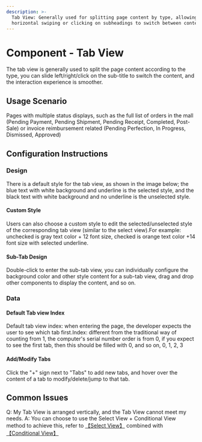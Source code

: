 ```yaml
---
description: >-
  Tab View: Generally used for splitting page content by type, allowing for
  horizontal swiping or clicking on subheadings to switch between content.
---
```


# Component - Tab View
The tab view is generally used to split the page content according to the type, you can slide left/right/click on the sub-title to switch the content, and the interaction experience is smoother.


## Usage Scenario

Pages with multiple status displays, such as the full list of orders in the mall (Pending Payment, Pending Shipment, Pending Receipt, Completed, Post-Sale) or invoice reimbursement related (Pending Perfection, In Progress, Dismissed, Approved)


## Configuration Instructions
### Design

There is a default style for the tab view, as shown in the image below; the blue text with white background and underline is the selected style, and the black text with white background and no underline is the unselected style.

#### Custom Style

Users can also choose a custom style to edit the selected/unselected style of the corresponding tab view (similar to the select view).For example: unchecked is gray text color + 12 font size, checked is orange text color +14 font size with selected underline.

#### Sub-Tab Design

Double-click to enter the sub-tab view, you can individually configure the background color and other style content for a sub-tab view, drag and drop other components to display the content, and so on.


### Data

#### Default Tab view Index

Default tab view index: when entering the page, the developer expects the user to see which tab first.Index: different from the traditional way of counting from 1, the computer's serial number order is from 0, if you expect to see the first tab, then this should be filled with 0, and so on, 0, 1, 2, 3


#### Add/Modify Tabs

Click the "+" sign next to "Tabs" to add new tabs, and hover over the content of a tab to modify/delete/jump to that tab.


## Common Issues
Q: My Tab View is arranged vertically, and the Tab View cannot meet my needs.
A: You can choose to use the Select View + Conditional View method to achieve this, refer to [【Select View】](./select-view.md) combined with [【Conditional View】](./conditional-view.md)